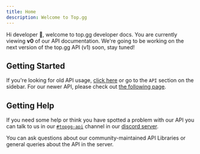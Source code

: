 ```yaml
---
title: Home
description: Welcome to Top.gg
---
```


Hi developer 🥰, welcome to top.gg developer docs. You are currently viewing **v0** of our API documentation. We're going to be working on the next version of the top.gg API (v1) soon, stay tuned!

## Getting Started

If you're looking for old API usage, [click here](/docs/API/v0/@introduction/) or go to the `API` section on the sidebar. For our newer API, please check out [the following page](/docs/API/v1/@introduction/).

## Getting Help

If you need some help or think you have spotted a problem with our API you can talk to us in our [`#topgg-api`](https://discord.com/channels/264445053596991498/412006692125933568) channel in our [discord server](https://discord.gg/EYHTgJX).

You can ask questions about our community-maintained API Libraries or general queries about the API in the server.
